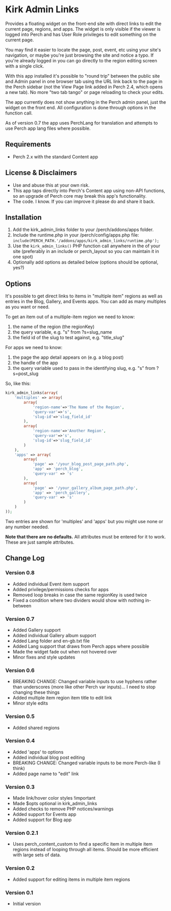 # Kirk Admin Links

Provides a floating widget on the front-end site with direct links to edit the current page, regions, and apps. The widget is only visible if the viewer is logged into Perch and has User Role privileges to edit something on the current page.

You may find it easier to locate the page, post, event, etc using your site's navigation, or maybe you're just browsing the site and notice a typo. If you're already logged in you can go directly to the region editing screen with a single click.

With this app installed it's possible to "round trip" between the public site and Admin panel in one browser tab using the URL link back to the page in the Perch sidebar (not the View Page link added in Perch 2.4, which opens a new tab). No more "two tab tango" or page reloading to check your edits.

The app currently does not show anything in the Perch admin panel, just the widget on the front end. All configuration is done through options in the function call.

As of version 0.7 the app uses PerchLang for translation and attempts to use Perch app lang files where possible.

## Requirements

- Perch 2.x with the standard Content app

## License & Disclaimers

- Use and abuse this at your own risk. 
- This app taps directly into Perch's Content app using non-API functions, so an upgrade of Perch core may break this app's functionality.
- The code. I know. If you can improve it please do and share it back.

## Installation

1. Add the kirk_admin_links folder to your /perch/addons/apps folder.
2. Include the runtime.php in your /perch/config/apps.php file: `include(PERCH_PATH.'/addons/apps/kirk_admin_links/runtime.php');`
3. Use the `kirk_admin_links()` PHP function call anywhere in the <body> of your site (preferably in an include or perch_layout so you can maintain it in one spot)
4. Optionally add options as detailed below (options should be optional, yes?)

## Options

It's possible to get direct links to items in "multiple item" regions as well as entries in the Blog, Gallery, and Events apps. You can add as many multiples as you want or need.

To get an item out of a multiple-item region we need to know:

1. the name of the region (the regionKey)
2. the query variable, e.g. "s" from ?s=slug_name
3. the field id of the slug to test against, e.g. "title_slug"

For apps we need to know:

1. the page the app detail appears on (e.g. a blog post)
2. the handle of the app
3. the query variable used to pass in the identifying slug, e.g. "s" from ?s=post_slug

So, like this:
```php
kirk_admin_links(array(
	'multiples' => array(
		array(
			'region-name'=>'The Name of the Region',
			'query-var'=>'s',
			'slug-id'=>'slug_field_id'
		),
		array(
			'region-name'=>'Another Region',
			'query-var'=>'s',
			'slug-id'=>'slug_field_id'
		)
	),
	'apps' => array(
		array(
			'page' => '/your_blog_post_page_path.php',
			'app' => 'perch_blog',
			'query-var' => 's'
		),
		array(
			'page' => '/your_gallery_album_page_path.php',
			'app' => 'perch_gallery',
			'query-var' => 's'
		)
	)
));
```
Two entries are shown for 'multiples' and 'apps' but you might use none or any number needed.

**Note that there are no defaults.** All attributes must be entered for it to work. These are just sample attributes.

## Change Log

### Version 0.8

- Added individual Event item support
- Added privilege/permissions checks for apps
- Removed loop breaks in case the same regionKey is used twice
- Fixed a condition where two dividers would show with nothing in-between

### Version 0.7

- Added Gallery support
- Added individual Gallery album support
- Added Lang folder and en-gb.txt file
- Added Lang support that draws from Perch apps where possible
- Made the widget fade out when not hovered over
- Minor fixes and style updates

### Version 0.6

- BREAKING CHANGE: Changed variable inputs to use hyphens rather than underscores (more like other Perch var inputs)... I need to stop changing these things
- Added multiple item region item title to edit link
- Minor style edits

### Version 0.5

- Added shared regions

### Version 0.4

- Added 'apps' to options
- Added individual blog post editing
- BREAKING CHANGE: Changed variable inputs to be more Perch-like (I think)
- Added page name to "edit" link

### Version 0.3

- Made link/hover color styles !important
- Made $opts optional in kirk_admin_links
- Added checks to remove PHP notices/warnings
- Added support for Events app
- Added support for Blog app

### Version 0.2.1

- Uses perch_content_custom to find a specific item in multiple item regions instead of looping through all items. Should be more efficient with large sets of data.

### Version 0.2

- Added support for editing items in multiple item regions

### Version 0.1

- Initial version
